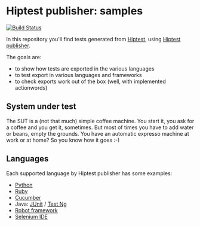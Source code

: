 Hiptest publisher: samples
=======================

[![Build Status](https://travis-ci.org/hiptest/hiptest-publisher-samples.svg)](https://travis-ci.org/hiptest/hiptest-publisher-samples)

In this repository you'll find tests generated from [Hiptest](https://hiptest.net), using [Hiptest publisher](https://github.com/hiptest/hiptest-publisher).

The goals are:

 * to show how tests are exported in the various languages
 * to test export in various languages and frameworks
 * to check exports work out of the box (well, with implemented actionwords)

System under test
------------------

The SUT is a (not that much) simple coffee machine. You start it, you ask for a coffee and you get it, sometimes. But most of times you have to add water or beans, empty the grounds. You have an automatic expresso machine at work or at home? So you know how it goes :-)

Languages
----------

Each supported language by Hiptest publisher has some examples:

 - [Python](https://github.com/hiptest/hiptest-publisher-samples/blob/master/python/README.md)
 - [Ruby](https://github.com/hiptest/hiptest-publisher-samples/blob/master/ruby/README.md)
 - [Cucumber](https://github.com/hiptest/hiptest-publisher-samples/blob/master/javascript/cucumber/README.md#cucumber)
 - Java: [JUnit](https://github.com/hiptest/hiptest-publisher-samples/blob/master/java-junit/README.md) / [Test Ng](https://github.com/hiptest/hiptest-publisher-samples/blob/master/java-testng/README.md)
 - [Robot framework](https://github.com/hiptest/hiptest-publisher-samples/blob/master/robotframework/README.md)
 - [Selenium IDE](https://github.com/hiptest/hiptest-publisher-samples/blob/master/javascript/selenium-ide/README.md)

